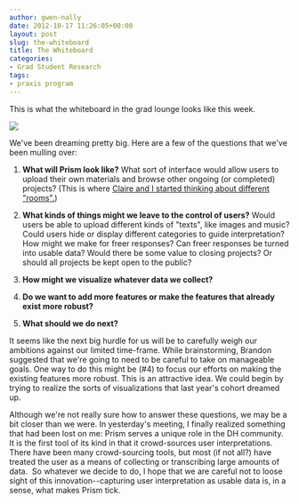 ```yaml
---
author: gwen-nally
date: 2012-10-17 11:26:05+00:00
layout: post
slug: the-whiteboard
title: The Whiteboard
categories:
- Grad Student Research
tags:
- praxis program
---
```


This is what the whiteboard in the grad lounge looks like this week.

[![](http://static.scholarslab.org/wp-content/uploads/2012/10/whiteboard2-300x225.png)](http://www.scholarslab.org/digital-humanities/the-whiteboard/attachment/whiteboard-3/)

We've been dreaming pretty big. Here are a few of the questions that we've been mulling over:

1. **What will Prism look like?** What sort of interface would allow users to upload their own materials and browse other ongoing (or completed) projects? (This is where [Claire and I started thinking about different "rooms".](http://www.scholarslab.org/digital-humanities/fun-with-prism/))

2. **What kinds of things might we leave to the control of users?** Would users be able to upload different kinds of "texts", like images and music? Could users hide or display different categories to guide interpretation? How might we make for freer responses? Can freer responses be turned into usable data? Would there be some value to closing projects? Or should all projects be kept open to the public?

3. **How might we visualize whatever data we collect?**   

4. **Do we want to add more features or make the features that already exist more robust?**

5. **What should we do next?**

It seems like the next big hurdle for us will be to carefully weigh our ambitions against our limited time-frame. While brainstorming, Brandon suggested that we're going to need to be careful to take on manageable goals. One way to do this might be (#4) to focus our efforts on making the existing features more robust. This is an attractive idea. We could begin by trying to realize the sorts of visualizations that last year's cohort dreamed up.

Although we're not really sure how to answer these questions, we may be a bit closer than we were. In yesterday's meeting, I finally realized something that had been lost on me: Prism serves a unique role in the DH community. It is the first tool of its kind in that it crowd-sources user interpretations. There have been many crowd-sourcing tools, but most (if not all?) have treated the user as a means of collecting or transcribing large amounts of data.  So whatever we decide to do, I hope that we are careful not to loose sight of this innovation--capturing user interpretation as usable data is, in a sense, what makes Prism tick.
